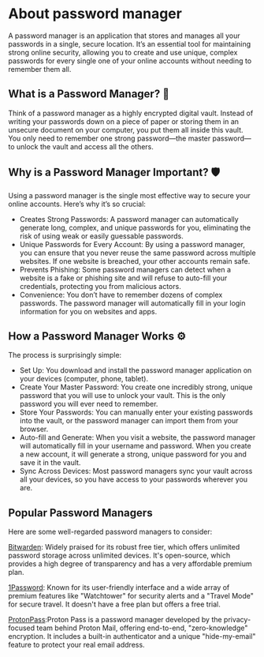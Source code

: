 # About password manager

A password manager is an application that stores and manages all your passwords in a single, secure location. It’s an essential tool for maintaining strong online security, allowing you to create and use unique, complex passwords for every single one of your online accounts without needing to remember them all.

## What is a Password Manager? 🔐
Think of a password manager as a highly encrypted digital vault. Instead of writing your passwords down on a piece of paper or storing them in an unsecure document on your computer, you put them all inside this vault. You only need to remember one strong password—the master password—to unlock the vault and access all the others.

## Why is a Password Manager Important? 🛡️
Using a password manager is the single most effective way to secure your online accounts. Here’s why it’s so crucial:

- Creates Strong Passwords: A password manager can automatically generate long, complex, and unique passwords for you, eliminating the risk of using weak or easily guessable passwords.
- Unique Passwords for Every Account: By using a password manager, you can ensure that you never reuse the same password across multiple websites. If one website is breached, your other accounts remain safe.
- Prevents Phishing: Some password managers can detect when a website is a fake or phishing site and will refuse to auto-fill your credentials, protecting you from malicious actors.
- Convenience: You don’t have to remember dozens of complex passwords. The password manager will automatically fill in your login information for you on websites and apps.

## How a Password Manager Works ⚙️
The process is surprisingly simple:

- Set Up: You download and install the password manager application on your devices (computer, phone, tablet).
- Create Your Master Password: You create one incredibly strong, unique password that you will use to unlock your vault. This is the only password you will ever need to remember.
- Store Your Passwords: You can manually enter your existing passwords into the vault, or the password manager can import them from your browser.
- Auto-fill and Generate: When you visit a website, the password manager will automatically fill in your username and password. When you create a new account, it will generate a strong, unique password for you and save it in the vault.
- Sync Across Devices: Most password managers sync your vault across all your devices, so you have access to your passwords wherever you are.

## Popular Password Managers
Here are some well-regarded password managers to consider:

[Bitwarden](https://bitwarden.com/): Widely praised for its robust free tier, which offers unlimited password storage across unlimited devices. It's open-source, which provides a high degree of transparency and has a very affordable premium plan.

[1Password](https://1password.com/pricing/password-manager?currency=usd): Known for its user-friendly interface and a wide array of premium features like "Watchtower" for security alerts and a "Travel Mode" for secure travel. It doesn't have a free plan but offers a free trial.

[ProtonPass](https://proton.me/pass):Proton Pass is a password manager developed by the privacy-focused team behind Proton Mail, offering end-to-end, "zero-knowledge" encryption. It includes a built-in authenticator and a unique "hide-my-email" feature to protect your real email address.
